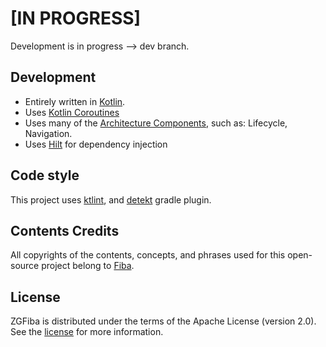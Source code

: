 [IN PROGRESS]
==================
Development is in progress --> dev branch.

## Development

 * Entirely written in [Kotlin](https://kotlinlang.org/).
 * Uses [Kotlin Coroutines](https://kotlinlang.org/docs/reference/coroutines/coroutines-guide.html)
 * Uses many of the [Architecture Components](https://developer.android.com/topic/libraries/architecture/), such as: Lifecycle, Navigation.
 * Uses [Hilt](https://dagger.dev/hilt/) for dependency injection
 
## Code style

This project uses [ktlint](https://github.com/JLLeitschuh/ktlint-gradle), and
[detekt](https://github.com/detekt/detekt) gradle plugin.

## Contents Credits
All copyrights of the contents, concepts, and phrases used for this open-source project belong to [Fiba](https://www.fiba.basketball).

## License

ZGFiba is distributed under the terms of the Apache License (version 2.0). See the
[license](LICENSE) for more information.